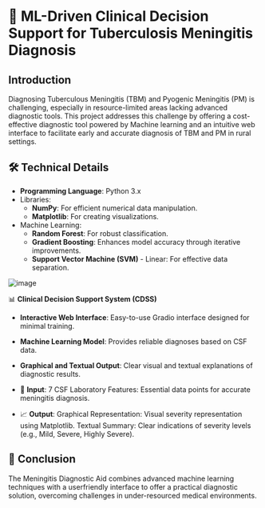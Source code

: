 # 🧠 ML-Driven Clinical Decision Support for Tuberculosis Meningitis Diagnosis

## Introduction

Diagnosing Tuberculous Meningitis (TBM) and Pyogenic Meningitis (PM) is challenging, especially in resource-limited areas lacking advanced diagnostic tools. This project addresses this challenge by offering a cost-effective diagnostic tool powered by Machine learning and an intuitive web interface to facilitate early and accurate diagnosis of TBM and PM in rural settings.

## 🛠️ Technical Details

- **Programming Language**: Python 3.x
- Libraries:
  - **NumPy**: For efficient numerical data manipulation.
  - **Matplotlib**: For creating visualizations.
- Machine Learning:
  - **Random Forest**: For robust classification.
  - **Gradient Boosting**: Enhances model accuracy through iterative improvements.
  - **Support Vector Machine (SVM)** - Linear: For effective data separation.

![image](https://github.com/user-attachments/assets/483c352e-5a24-4fa9-b813-9629e5db5e99)


📊 **Clinical Decision Support System (CDSS)**
- **Interactive Web Interface**: Easy-to-use Gradio interface designed for minimal training.
- **Machine Learning Model**: Provides reliable diagnoses based on CSF data.
- **Graphical and Textual Output**: Clear visual and textual explanations of diagnostic results.
- 📝 **Input**:
7 CSF Laboratory Features: Essential data points for accurate meningitis diagnosis.

- 📈 **Output**:
Graphical Representation: Visual severity representation using Matplotlib.
Textual Summary: Clear indications of severity levels (e.g., Mild, Severe, Highly Severe).



## 📝 Conclusion
The Meningitis Diagnostic Aid combines advanced machine learning techniques with a userfriendly interface to offer a practical diagnostic solution, overcoming challenges in under-resourced medical environments.

